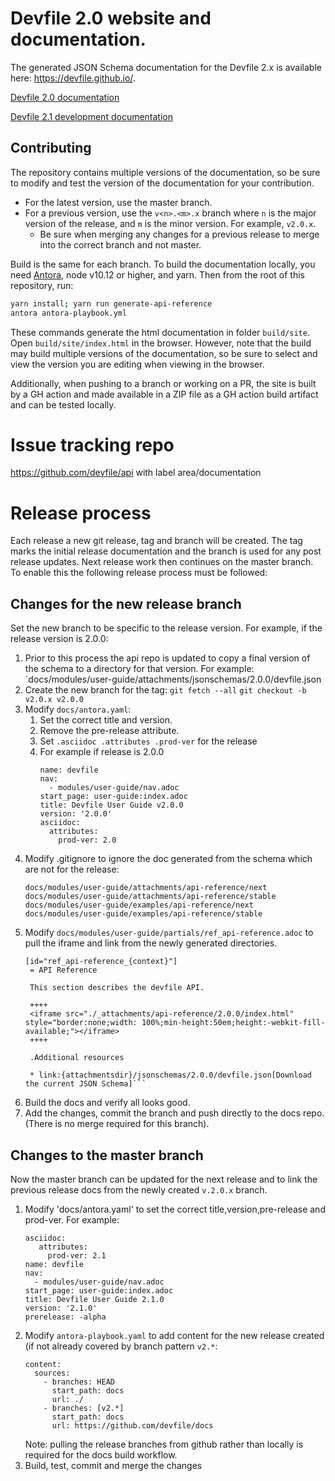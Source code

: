 # Devfile 2.0 website and documentation.

The generated JSON Schema documentation for the Devfile 2.x is available here: https://devfile.github.io/.

[Devfile 2.0 documentation](https://github.com/devfile/docs/blob/v2.0.x/docs/modules/user-guide/nav.adoc)

[Devfile 2.1 development documentation](https://github.com/devfile/docs/blob/master/docs/modules/user-guide/nav.adoc)

## Contributing

The repository contains multiple versions of the documentation, so be sure to modify and test the version of the documentation for your contribution.
* For the latest version, use the master branch.
* For a previous version, use the ```v<n>.<m>.x``` branch where `n` is the major version of the release, and `m` is the minor version. For example, ```v2.0.x```.
   * Be sure when merging any changes for a previous release to merge into the correct branch and not master.

Build is the same for each branch. To build the documentation locally, you need [Antora](https://antora.org/), node v10.12 or higher, and yarn. Then from the root of this repository, run:

```bash
yarn install; yarn run generate-api-reference
antora antora-playbook.yml
```

These commands generate the html documentation in folder `build/site`. Open `build/site/index.html` in the browser. However, note that the build 
may build multiple versions of the documentation, so be sure to select and view the version you are editing when viewing in the browser.

Additionally, when pushing to a branch or working on a PR, the site is built by a GH action and
made available in a ZIP file as a GH action build artifact and can be tested locally.


# Issue tracking repo

https://github.com/devfile/api with label area/documentation

# Release process

Each release a new git release, tag and branch will be created. The tag marks the initial release documentation 
and the branch is used for any post release updates. Next release work then continues on the master branch. 
To enable this the following release process must be followed:

## Changes for the new release branch

Set the new branch to be specific to the release version. For example, if the release version is 2.0.0:

1. Prior to this process the api repo is updated to copy a final version of the schema to a directory for that version. For example:
   `docs/modules/user-guide/attachments/jsonschemas/2.0.0/devfile.json
1. Create the new branch for the tag: 
   ```git fetch --all```
   ```git checkout -b v2.0.x v2.0.0``` 
1. Modify `docs/antora.yaml`:
   1. Set the correct title and version.
   1. Remove the pre-release attribute.
   1. Set `.asciidoc .attributes .prod-ver` for the release
   1. For example if release is 2.0.0
      ```
      name: devfile
      nav: 
        - modules/user-guide/nav.adoc
      start_page: user-guide:index.adoc
      title: Devfile User Guide v2.0.0
      version: '2.0.0'
      asciidoc:
        attributes:
          prod-ver: 2.0
      ```
1. Modify .gitignore to ignore the doc generated from the schema which are not for the release:
      ```
      docs/modules/user-guide/attachments/api-reference/next
      docs/modules/user-guide/attachments/api-reference/stable
      docs/modules/user-guide/examples/api-reference/next
      docs/modules/user-guide/examples/api-reference/stable
      ```
1. Modify ```docs/modules/user-guide/partials/ref_api-reference.adoc``` to pull the iframe and link from the newly generated directories.
   ```
   [id="ref_api-reference_{context}"]
    = API Reference

    This section describes the devfile API.

    ++++
    <iframe src="./_attachments/api-reference/2.0.0/index.html" style="border:none;width: 100%;min-height:50em;height:-webkit-fill-available;"></iframe>
    ++++

    .Additional resources

    * link:{attachmentsdir}/jsonschemas/2.0.0/devfile.json[Download the current JSON Schema]```
    ```
1. Build the docs and verify all looks good.
1. Add the changes, commit the branch and push directly to the docs repo. (There is no merge required for this branch). 
    
## Changes to the master branch

Now the master branch can be updated for the next release and to link the previous release docs 
from the newly created ```v.2.0.x``` branch.

1. Modify 'docs/antora.yaml' to set the correct title,version,pre-release and prod-ver. For example:
   ```
   asciidoc:
      attributes:
        prod-ver: 2.1
   name: devfile
   nav:
     - modules/user-guide/nav.adoc
   start_page: user-guide:index.adoc
   title: Devfile User Guide 2.1.0
   version: '2.1.0'
   prerelease: -alpha
   ```
1. Modify `antora-playbook.yaml` to add content for the new release created (if not already covered by branch pattern ```v2.*```:
   ```
   content:
     sources:
       - branches: HEAD
         start_path: docs
         url: ./
       - branches: [v2.*]
         start_path: docs
         url: https://github.com/devfile/docs
   ```
   Note: pulling the release branches from github rather than locally is required for the docs build workflow. 
1. Build, test, commit and merge the changes     
   
   

    
